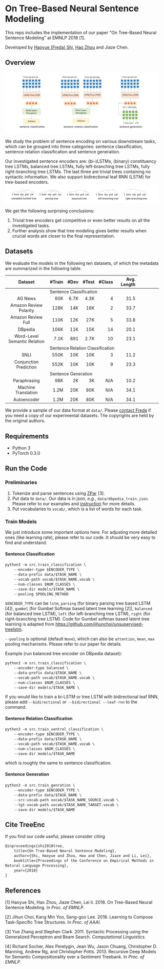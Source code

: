 # On Tree-Based Neural Sentence Modeling

This repo includes the implementation of our paper "On Tree-Based Neural Sentence Modeling" at EMNLP 2018 [1].

Developed by [Haoyue (Freda) Shi](http://explorerfreda.github.io), [Hao Zhou](http://zhouh.github.io) and Jiaze Chen.

## Overview

![intro.jpg](misc/intro.jpg)

We study the problem of sentence encoding on various downstream tasks, which can be grouped into three categories: 
sentence classification, sentence relation classification and sentence generation. 

Our investigated sentence encoders are: (bi-)LSTMs, (binary) constituency tree LSTMs, balanced tree LSTMs, 
fully left-branching tree LSTMs, fully right-branching tree LSTMs. The last three are trivial trees containing no 
syntactic information. We also support bidirectional leaf RNN (LSTM) for tree-based encoders.
![trees.jpg](misc/trees.jpg)

We get the following surprising conclusions:
1. Trivial tree encoders get competitive or even better results on all the investigated tasks. 
2. Further analysis show that tree modeling gives better results when crucial words are closer to the final 
representation.



## Datasets

We evaluate the models in the following ten datasets, of which the metadata are summarized in the following table. 

|Dataset|#Train| #Dev | #Test | #Class | Avg. Length| 
|:-----:|-----:|-----:|------:|-------:|-----------:|
|<td colspan=6>Sentence Classification|
|AG News |  60K |6.7K |4.3K |4 |31.5|
|Amazon Review Polarity | 128K | 14K |16K |2 |33.7|
|Amazon Review Full |  110K| 12K| 27K| 5| 33.8|
|DBpedia|  106K| 11K |15K| 14 |20.1|
|Word-Level Semantic Relation |  7.1K| 891 |2.7K| 10| 23.1|
|<td colspan=6>Sentence Relation Classification|
|SNLI  |550K |10K |10K |3 |11.2|
|Conjunction Prediction|  552K |10K |10K |9 |23.3|
|<td colspan=6>Sentence Generation|
|Paraphrasing| 98K| 2K| 3K |N/A| 10.2|
|Machine Translation| 1.2M| 20K| 80K| N/A| 34.1|
|Autoencoder| 1.2M| 20K| 80K |N/A |34.1|


We provide a sample of our data format at ``data/``.
Please [contact Freda](mailto:freda@ttic.edu) if you need a copy of our experimental datasets. The copyrights
are held by the original authors.  


## Requirements
* Python 3
* PyTorch 0.3.0

## Run the Code

### Preliminaries
1. Tokenize and parse sentences using [ZPar](https://www.sutd.edu.sg/cmsresource/faculty/yuezhang/zpar.html) [3].
2. Put data to ``data/``. Our data is in json, *e.g.*, ``data/dbpedia_train.json``. Please refer to our examples and 
[instruction](data/data-instruction.md) for more details.
3. Put vocabularies to ``vocab/``, which is a list of words for each task.

### Train Models

We just introduce some important options here. For adjusting more detailed ones (like learning rate), please refer to
 our code. It should be very easy to find and understand. 

#### Sentence Classification 
```
python3 -m src.train_classification \
    --encoder-type $ENCODER_TYPE \
    --data-prefix data/$TASK_NAME \
    --vocab-path vocab/$TASK_NAME.vocab \
    --num-classes $NUM_CLASSES \
    --save-dir models/$TASK_NAME \
    --pooling $POOLING_METHOD
```

``$ENCODER_TYPE`` can be ``lstm``, ``parsing`` (for binary parsing tree based LSTM [4]), ``gumbel`` (for Gumbel 
Softmax based latent tree learning [2]), ``balanced`` (for balanced tree LSTM), ``left`` (for left-branching tree 
LSTM), ``right`` (for right-branching tree LSTM). Code for Gumbel softmax based latent tree learning is adapted from 
https://github.com/jihunchoi/unsupervised-treelstm.  

``--pooling`` is optional (default ``None``), which can also be ``attention``, ``mean``, ``max`` pooling mechanisms. 
Please refer to our paper for details. 

Example (run balanced tree encoder on DBpedia dataset): 
```
python3 -m src.train_classification \
    --encoder-type balanced \
    --data-prefix data/$TASK_NAME \
    --vocab-path vocab/$TASK_NAME.vocab \
    --num-classes $NUM_CLASSES \
    --save-dir models/$TASK_NAME \
```

If you would like to train a bi-LSTM or tree LSTM with bidirectional leaf RNN, please add ``--bidirectional`` or 
``--bidirectional --leaf-rnn`` to the command. 

#### Sentence Relation Classification
```
python3 -m src.train_sentrel_classification \
    --encoder-type $ENCODER_TYPE \
    --data-prefix data/$TASK_NAME \
    --vocab-path vocab/$TASK_NAME.vocab \
    --num-classes $NUM_CLASSES \
    --save-dir models/$TASK_NAME 
```
which is roughly the same to sentence classification. 

#### Sentence Generation
```
python3 -m src.train_genration \
    --encoder-type $ENCODER_TYPE \
    --data-prefix data/$TASK_NAME \
    --src-vocab-path vocab/$TASK_NAME_SOURCE.vocab \
    --tgt-vocab-path vocab/$TASK_NAME_TARGET.vocab \
    --save-dir models/$TASK_NAME 
```

## Cite TreeEnc
If you find our code useful, please consider citing
```
@inproceedings{shi2018tree,
    title={On Tree-Based Neural Sentence Modeling},
    author={Shi, Haoyue and Zhou, Hao and Chen, Jiaze and Li, Lei},
    booktitle={Proceedings of the Conference on Empirical Methods in Natural Language Processing},
    year={2018}
}
```

 


## References
[1] Haoyue Shi, Hao Zhou, Jiaze Chen, Lei li. 2018. On Tree-Based Neural Sentence Modeling. In *Proc. of EMNLP*.

[2] Jihun Choi, Kang Min Yoo, Sang-goo Lee. 2018. Learning to Compose Task-Specific Tree Structures. In *Proc. of AAAI*. 

[3] Yue Zhang and Stephen Clark. 2011. Syntactic Processing using the Generalized Perceptron and Beam Search. *Computational Linguistics*.

[4] Richard Socher, Alex Perelygin, Jean Wu, Jason Chuang, Christopher D. Manning, Andrew Ng, and Christopher Potts. 2013. Recursive Deep Models for Semantic Compositionality over a Sentiment Treebank. In *Proc. of EMNLP*.